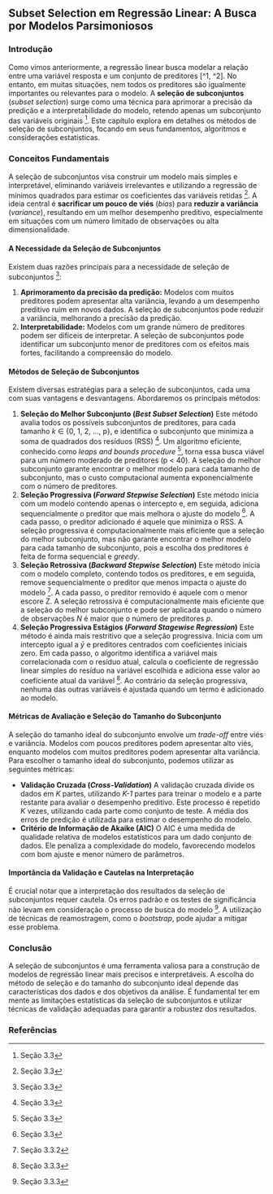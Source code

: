## Subset Selection em Regressão Linear: A Busca por Modelos Parsimoniosos

### Introdução
Como vimos anteriormente, a regressão linear busca modelar a relação entre uma variável resposta e um conjunto de preditores [^1, ^2]. No entanto, em muitas situações, nem todos os preditores são igualmente importantes ou relevantes para o modelo. A **seleção de subconjuntos** (*subset selection*) surge como uma técnica para aprimorar a precisão da predição e a interpretabilidade do modelo, retendo apenas um subconjunto das variáveis originais [^57]. Este capítulo explora em detalhes os métodos de seleção de subconjuntos, focando em seus fundamentos, algoritmos e considerações estatísticas.

### Conceitos Fundamentais

A seleção de subconjuntos visa construir um modelo mais simples e interpretável, eliminando variáveis irrelevantes e utilizando a regressão de mínimos quadrados para estimar os coeficientes das variáveis retidas [^57]. A ideia central é **sacrificar um pouco de viés** (*bias*) para **reduzir a variância** (*variance*), resultando em um melhor desempenho preditivo, especialmente em situações com um número limitado de observações ou alta dimensionalidade.

#### A Necessidade da Seleção de Subconjuntos

Existem duas razões principais para a necessidade de seleção de subconjuntos [^57]:

1.  **Aprimoramento da precisão da predição:** Modelos com muitos preditores podem apresentar alta variância, levando a um desempenho preditivo ruim em novos dados. A seleção de subconjuntos pode reduzir a variância, melhorando a precisão da predição.
2.  **Interpretabilidade:** Modelos com um grande número de preditores podem ser difíceis de interpretar. A seleção de subconjuntos pode identificar um subconjunto menor de preditores com os efeitos mais fortes, facilitando a compreensão do modelo.

#### Métodos de Seleção de Subconjuntos

Existem diversas estratégias para a seleção de subconjuntos, cada uma com suas vantagens e desvantagens. Abordaremos os principais métodos:

1.  **Seleção do Melhor Subconjunto (*Best Subset Selection*)**
    Este método avalia todos os possíveis subconjuntos de preditores, para cada tamanho *k* ∈ {0, 1, 2, ..., p}, e identifica o subconjunto que minimiza a soma de quadrados dos resíduos (RSS) [^57]. Um algoritmo eficiente, conhecido como *leaps and bounds procedure* [^57], torna essa busca viável para um número moderado de preditores (p < 40).
    A seleção do melhor subconjunto garante encontrar o melhor modelo para cada tamanho de subconjunto, mas o custo computacional aumenta exponencialmente com o número de preditores.
2.  **Seleção Progressiva (*Forward Stepwise Selection*)**
    Este método inicia com um modelo contendo apenas o intercepto e, em seguida, adiciona sequencialmente o preditor que mais melhora o ajuste do modelo [^57]. A cada passo, o preditor adicionado é aquele que minimiza o RSS.
    A seleção progressiva é computacionalmente mais eficiente que a seleção do melhor subconjunto, mas não garante encontrar o melhor modelo para cada tamanho de subconjunto, pois a escolha dos preditores é feita de forma sequencial e *greedy*.
3.  **Seleção Retrossiva (*Backward Stepwise Selection*)**
    Este método inicia com o modelo completo, contendo todos os preditores, e em seguida, remove sequencialmente o preditor que menos impacta o ajuste do modelo [^59]. A cada passo, o preditor removido é aquele com o menor escore Z.
    A seleção retrossiva é computacionalmente mais eficiente que a seleção do melhor subconjunto e pode ser aplicada quando o número de observações *N* é maior que o número de preditores *p*.
4.  **Seleção Progressiva Estágios (*Forward Stagewise Regression*)**
     Este método é ainda mais restritivo que a seleção progressiva. Inicia com um intercepto igual a $\bar{y}$ e preditores centrados com coeficientes iniciais zero. Em cada passo, o algoritmo identifica a variável mais correlacionada com o resíduo atual, calcula o coeficiente de regressão linear simples do resíduo na variável escolhida e adiciona esse valor ao coeficiente atual da variável [^60]. Ao contrário da seleção progressiva, nenhuma das outras variáveis é ajustada quando um termo é adicionado ao modelo.

#### Métricas de Avaliação e Seleção do Tamanho do Subconjunto

A seleção do tamanho ideal do subconjunto envolve um *trade-off* entre viés e variância. Modelos com poucos preditores podem apresentar alto viés, enquanto modelos com muitos preditores podem apresentar alta variância. Para escolher o tamanho ideal do subconjunto, podemos utilizar as seguintes métricas:

*   **Validação Cruzada (*Cross-Validation*)**
    A validação cruzada divide os dados em *K* partes, utilizando *K-1* partes para treinar o modelo e a parte restante para avaliar o desempenho preditivo. Este processo é repetido *K* vezes, utilizando cada parte como conjunto de teste. A média dos erros de predição é utilizada para estimar o desempenho do modelo.
*   **Critério de Informação de Akaike (AIC)**
    O AIC é uma medida de qualidade relativa de modelos estatísticos para um dado conjunto de dados. Ele penaliza a complexidade do modelo, favorecendo modelos com bom ajuste e menor número de parâmetros.

#### Importância da Validação e Cautelas na Interpretação

É crucial notar que a interpretação dos resultados da seleção de subconjuntos requer cautela. Os erros padrão e os testes de significância não levam em consideração o processo de busca do modelo [^60]. A utilização de técnicas de reamostragem, como o *bootstrap*, pode ajudar a mitigar esse problema.

### Conclusão

A seleção de subconjuntos é uma ferramenta valiosa para a construção de modelos de regressão linear mais precisos e interpretáveis. A escolha do método de seleção e do tamanho do subconjunto ideal depende das características dos dados e dos objetivos da análise. É fundamental ter em mente as limitações estatísticas da seleção de subconjuntos e utilizar técnicas de validação adequadas para garantir a robustez dos resultados.

### Referências

[^1]: Seção 3.1
[^2]: Seção 3.2
[^57]: Seção 3.3
[^59]: Seção 3.3.2
[^60]: Seção 3.3.3

<!-- END -->